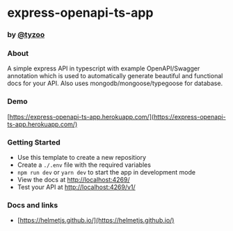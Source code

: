 # express-openapi-ts-app
### by [@tyzoo](https://github.io/tyzoo)

### About
A simple express API in typescript with example OpenAPI/Swagger annotation which is used to automatically generate beautiful and functional docs for your API. Also uses mongodb/mongoose/typegoose for database.

### Demo
[https://express-openapi-ts-app.herokuapp.com/](https://express-openapi-ts-app.herokuapp.com/)

### Getting Started
* Use this template to create a new repositiory
* Create a `./.env` file with the required variables
* `npm run dev` or `yarn dev` to start the app in development mode
* View the docs at [http://localhost:4269/](http://localhost:4269/)
* Test your API at [http://localhost:4269/v1/](http://localhost:4269/v1/)

### Docs and links
- [https://helmetjs.github.io/](https://helmetjs.github.io/)